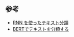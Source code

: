 ## 参考
- [RNN を使ったテキスト分類](https://www.tensorflow.org/tutorials/text/text_classification_rnn?hl=ja)
- [BERTでテキストを分類する](https://www.tensorflow.org/tutorials/text/classify_text_with_bert?hl=ja)


